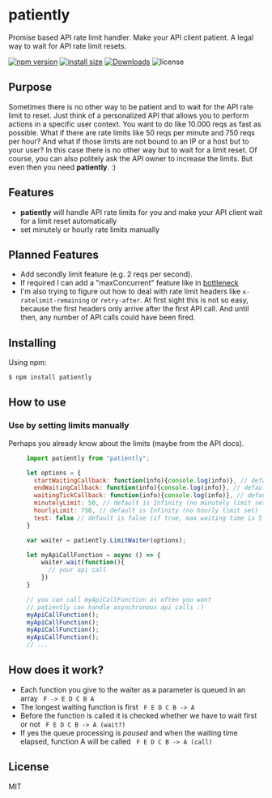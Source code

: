 # patiently
Promise based API rate limit handler. Make your API client patient. A legal way to wait for API rate limit resets.

[![npm version](https://img.shields.io/npm/v/patiently.svg?style=flat-square)](https://www.npmjs.com/package/patiently)
[![install size](https://packagephobia.now.sh/badge?p=patiently)](https://packagephobia.now.sh/result?p=patiently)
[![Downloads](https://badgen.net/npm/dt/patiently)](https://www.npmjs.com/package/patiently)
![license](https://badgen.net/npm/license/patiently)

## Purpose

Sometimes there is no other way to be patient and to wait for the API rate limit to reset. Just think of a personalized API that allows you to perform actions in a specific user context. You want to do like 10.000 reqs as fast as possible. What if there are rate limits like 50 reqs per minute and 750 reqs per hour? And what if those limits are not bound to an IP or a host but to your user? In this case there is no other way but to wait for a limit reset. Of course, you can also politely ask the API owner to increase the limits. But even then you need **patiently**. :)

## Features

- **patiently** will handle API rate limits for you and make your API client wait for a limit reset automatically
- set minutely or hourly rate limits manually

## Planned Features

- Add secondly limit feature (e.g. 2 reqs per second).
- If required I can add a "maxConcurrent" feature like in [bottleneck](https://www.npmjs.com/package/bottleneck)
- I'm also trying to figure out how to deal with rate limit headers like ```x-ratelimit-remaining``` or ```retry-after```. At first sight this is not so easy, because the first headers only arrive after the first API call. And until then, any number of API calls could have been fired.

## Installing

Using npm:

```bash
$ npm install patiently
```

## How to use

### Use by setting limits manually

Perhaps you already know about the limits (maybe from the API docs).

```javascript
     import patiently from "patiently";

     let options = {
       startWaitingCallback: function(info){console.log(info)}, // default is function(){}, calls a function if waiting necessary
       endWaitingCallback: function(info){console.log(info)}, // default is function(){}, calls a function after waiting
       waitingTickCallback: function(info){console.log(info)}, // default is function(){}, calls a function every tick
       minutelyLimit: 50, // default is Infinity (no minutely limit set)
       hourlyLimit: 750, // default is Infinity (no hourly limit set)
       test: false // default is false (if true, max waiting time is 5 secs)
     }

     var waiter = patiently.LimitWaiter(options);

     let myApiCallFunction = async () => {
         waiter.wait(function(){
           // your api call
         })
     }

     // you can call myApiCallFunction as often you want
     // patiently can handle asynchronous api calls :)
     myApiCallFunction();
     myApiCallFunction();
     myApiCallFunction();
     myApiCallFunction();
     // ...
 ```

## How does it work?

- Each function you give to the waiter as a parameter is queued in an array
``` F -> E D C B A```
- The longest waiting function is first
``` F E D C B -> A```
- Before the function is called it is checked whether we have to wait first or not
``` F E D C B -> A (wait?)```
- If yes the queue processing is *paused* and when the waiting time elapsed, function A will be called
``` F E D C B -> A (call)```

## License

MIT
